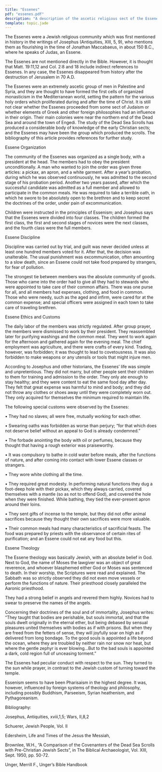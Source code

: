 ```yaml
---
title: "Essenes"
pdf: "essenes.pdf"
description: "A description of the ascetic religious sect of the Essenes, the forerunner of the monastic orders."
template: topic.jade
---
```


The Essenes were a Jewish religious community which was first mentioned
in history in the writings of Josephus (Antiquities, XIII, 5, 9), who
mentions them as flourishing in the time of Jonathan Maccabaeus, in
about 150 B.C., where he speaks of Judas, an Essene.

The Essenes are not mentioned directly in the Bible. However, it is
thought that Matt. 19:11,12 and Col. 2:8 and 18 include indirect
references to Essenes. In any case, the Essenes disappeared from history
after the destruction of Jerusalem in 70 A.D.

The Essenes were an extremely ascetic group of men in Palestine and
Syria, and they are thought to have formed the first cells of organized
monasticism in the Mediterranean world, setting the pattern for the
various holy orders which proliferated during and after the time of
Christ. It is still not clear whether the Essenes proceeded from some
sect of Judaism or whether elements of Greek and other foreign
philosophies had an influence in their origin. Their main colonies were
near the northern end of the Dead Sea and around the town of Engedi. The
study of the Dead Sea Scrolls has produced a considerable body of
knowledge of the early Christian sects; and the Essenes may have been
the group which produced the scrolls. The bibliography of this article
provides references for further study.

Essene Organization

The community of the Essenes was organized as a single body, with a
president at the head. The members had to obey the president
unconditionally. A man who wanted to join the order was given three
articles: a pickax, an apron, and a white garment. After a year’s
probation, during which he was observed continuously, he was admitted to
the second stage of his probation period. Another two years passed,
after which the successful candidate was admitted as a full member and
allowed to participate in the common meals. He was required to take a
terrible oath, in which he swore to be absolutely open to the brethren
and to keep secret the doctrines of the order, under pain of
excommunication.

Children were instructed in the principles of Essenism; and Josephus
says that the Essenes were divided into four classes. The children
formed the first class, the first and second stages of novices were the
next classes, and the fourth class were the full members.

Essene Discipline

Discipline was carried out by trial, and guilt was never decided unless
at least one hundred members voted for it. After that, the decision was
unalterable. The usual punishment was excommunication, often amounting
to a slow death, since an Essene could not take food prepared by
strangers, for fear of pollution.

The strongest tie between members was the absolute community of goods.
Those who came into the order had to give all they had to stewards who
were appointed to take care of their common affairs. There was one purse
for all, and all members had expenses, clothing, and food in common.
Those who were needy, such as the aged and infirm, were cared for at the
common expense; and special officers were assigned in each town to take
care of traveling brethren.

Essene Ethics and Customs

The daily labor of the members was strictly regulated. After group
prayer, the members were dismissed to work by their president. They
reassembled later for purifying washings and the common meal. They went
to work again for the afternoon and gathered again for the evening meal.
The chief employment was agriculture, and there were crafts of every
kind. Trading, however, was forbidden; it was thought to lead to
covetousness. It was also forbidden to make weapons or any utensils or
tools that might injure men.

According to Josephus and other historians, the Essenes’ life was simple
and unpretentious. They did not marry, but other people sent their
children to them for training and admission to the order. They only ate
enough to stay healthy; and they were content to eat the same food day
after day. They felt that great expense was harmful to mind and body;
and they did not throw any clothes or shoes away until they were
completely worn out. They only acquired for themselves the minimum
required to maintain life.

The following special customs were observed by the Essenes:

• They had no slaves; all were free, mutually working for each other.

• Swearing oaths was forbidden as worse than perjury; “for that which
does not deserve belief without an appeal to God is already condemned.”

• The forbade anointing the body with oil or perfumes, because they
thought that having a rough exterior was praiseworthy.

• It was compulsory to bathe in cold water before meals, after the
functions of nature, and after coming into contact with lower Essene
classes or strangers.

• They wore white clothing all the time.

• They required great modesty. In performing natural functions they dug
a foot-deep hole with their pickax, which they always carried, covered
themselves with a mantle (so as not to offend God), and covered the hole
when they were finished. While bathing, they tied the ever-present apron
around their loins.

• They sent gifts of incense to the temple, but they did not offer
animal sacrifices because they thought their own sacrifices were more
valuable.

• Their common meals had many characteristics of sacrificial feasts. The
food was prepared by priests with the observance of certain rites of
purification; and an Essene could not eat any food but this.

Essene Theology

The Essene theology was basically Jewish, with an absolute belief in
God. Next to God, the name of Moses the lawgiver was an object of great
reverence, and whoever blasphemed either God or Moses was sentenced to
death. In their worship, the Scriptures were read and explained. The
Sabbath was so strictly observed they did not even move vessels or
perform the functions of nature. Their priesthood closely paralleled the
Aaronic priesthood.

They had a strong belief in angels and revered them highly. Novices had
to swear to preserve the names of the angels.

Concerning their doctrines of the soul and of immortality, Josephus
writes: “They taught that bodies are perishable, but souls immortal, and
that the souls dwelt originally in the eternal ether, but being debased
by sensual pleasures united themselves with bodies as if with prisons.
But when they are freed from the fetters of sense, they will joyfully
soar on high as if delivered from long bondage. To the good souls is
appointed a life beyond the ocean, where they are troubled by neither
rain nor snow nor heat, but where the gentle zephyr is ever blowing…But
to the bad souls is appointed a dark, cold region full of unceasing
torment.”

The Essenes had peculiar conduct with respect to the sun. They turned to
the sun while prayer, in contrast to the Jewish custom of turning toward
the temple.

Essenism seems to have been Pharisaism in the highest degree. It was,
however, influenced by foreign systems of theology and philosophy,
including possibly Buddhism, Parseeism, Syrian heathenism, and
Pythagoreanism.

Bibliography:

Josephus, Antiquities, xviii,1,5; Wars, II,8,2

Schuerer, Jewish People, Vol. II

Edersheim, Life and Times of the Jesus the Messiah,

Brownlee, W.H., “A Comparison of the Covenanters of the Dead Sea Scrolls
with Pre-Christian Jewish Sects”, in The Biblical Archaeologist, Vol.
XIII, Sept. 1950, pp. 50-72.

Unger, Merrill F., Unger’s Bible Handbook

